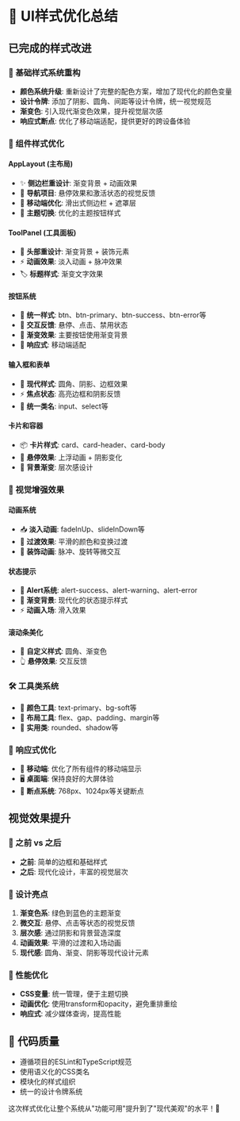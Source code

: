 # 🎨 UI样式优化总结

## 已完成的样式改进

### 🔧 基础样式系统重构
- **颜色系统升级**: 重新设计了完整的配色方案，增加了现代化的颜色变量
- **设计令牌**: 添加了阴影、圆角、间距等设计令牌，统一视觉规范
- **渐变色**: 引入现代渐变色效果，提升视觉层次感
- **响应式断点**: 优化了移动端适配，提供更好的跨设备体验

### 🎯 组件样式优化

#### AppLayout (主布局)
- ✨ **侧边栏重设计**: 渐变背景 + 动画效果
- 🌟 **导航项目**: 悬停效果和激活状态的视觉反馈
- 📱 **移动端优化**: 滑出式侧边栏 + 遮罩层
- 🎨 **主题切换**: 优化的主题按钮样式

#### ToolPanel (工具面板)
- 🎪 **头部重设计**: 渐变背景 + 装饰元素
- ⚡ **动画效果**: 淡入动画 + 脉冲效果
- 🏷️ **标题样式**: 渐变文字效果

#### 按钮系统
- 🔘 **统一样式**: btn、btn-primary、btn-success、btn-error等
- 🎯 **交互反馈**: 悬停、点击、禁用状态
- 🌈 **渐变效果**: 主要按钮使用渐变背景
- 📱 **响应式**: 移动端适配

#### 输入框和表单
- 🎨 **现代样式**: 圆角、阴影、边框效果
- ⚡ **焦点状态**: 高亮边框和阴影反馈
- 📝 **统一类名**: input、select等

#### 卡片和容器
- 📦 **卡片样式**: card、card-header、card-body
- 🌊 **悬停效果**: 上浮动画 + 阴影变化
- 🎨 **背景渐变**: 层次感设计

### 🎪 视觉增强效果

#### 动画系统
- 📥 **淡入动画**: fadeInUp、slideInDown等
- 🔄 **过渡效果**: 平滑的颜色和变换过渡
- 💫 **装饰动画**: 脉冲、旋转等微交互

#### 状态提示
- 🎯 **Alert系统**: alert-success、alert-warning、alert-error
- 🌈 **渐变背景**: 现代化的状态提示样式
- ⚡ **动画入场**: 滑入效果

#### 滚动条美化
- 🎨 **自定义样式**: 圆角、渐变色
- 👆 **悬停效果**: 交互反馈

### 🛠️ 工具类系统
- 🎨 **颜色工具**: text-primary、bg-soft等
- 📏 **布局工具**: flex、gap、padding、margin等
- 🔧 **实用类**: rounded、shadow等

### 📱 响应式优化
- 📱 **移动端**: 优化了所有组件的移动端显示
- 🖥️ **桌面端**: 保持良好的大屏体验
- 🎯 **断点系统**: 768px、1024px等关键断点

## 视觉效果提升

### 🌈 之前 vs 之后
- **之前**: 简单的边框和基础样式
- **之后**: 现代化设计，丰富的视觉层次

### 🎨 设计亮点
1. **渐变色系**: 绿色到蓝色的主题渐变
2. **微交互**: 悬停、点击等状态的视觉反馈
3. **层次感**: 通过阴影和背景营造深度
4. **动画效果**: 平滑的过渡和入场动画
5. **现代感**: 圆角、渐变、阴影等现代设计元素

### 🚀 性能优化
- **CSS变量**: 统一管理，便于主题切换
- **动画优化**: 使用transform和opacity，避免重排重绘
- **响应式**: 减少媒体查询，提高性能

## 📝 代码质量
- 遵循项目的ESLint和TypeScript规范
- 使用语义化的CSS类名
- 模块化的样式组织
- 统一的设计令牌系统

这次样式优化让整个系统从"功能可用"提升到了"现代美观"的水平！🎉